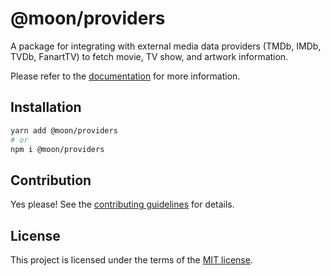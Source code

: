 # @moon/providers

A package for integrating with external media data providers (TMDb, IMDb, TVDb, FanartTV) to fetch movie, TV show, and artwork information.

Please refer to the [documentation](./docs) for more information.

## Installation

```sh
yarn add @moon/providers
# or
npm i @moon/providers
```

## Contribution

Yes please! See the
[contributing guidelines](https://github.com/moon-software-team/moon-home-theater/blob/master/CONTRIBUTING.md)
for details.

## License

This project is licensed under the terms of the
[MIT license](https://github.com/moon-software-team/moon-home-theater/blob/master/LICENSE).
